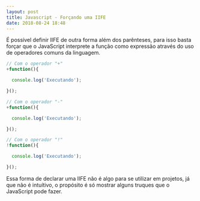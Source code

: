 ```yaml
---
layout: post
title: Javascript - Forçando uma IIFE
date: 2018-08-24 18:48
---
```


É possível definir IIFE de outra forma além dos parênteses, para isso basta forçar que o JavaScript interprete a função como expressão através do uso de operadores comuns da linguagem. 

```js
// Com o operador "+"
+function(){

  console.log('Executando');

}();

// Com o operador "-"
+function(){

  console.log('Executando');

}();

// Com o operador "!"
!function(){

  console.log('Executando');

}();

```

Essa forma de declarar uma IIFE não é algo para se utilizar em projetos, já
que não é intuítivo, o propósito é só mostrar alguns truques que o JavaScript pode fazer.